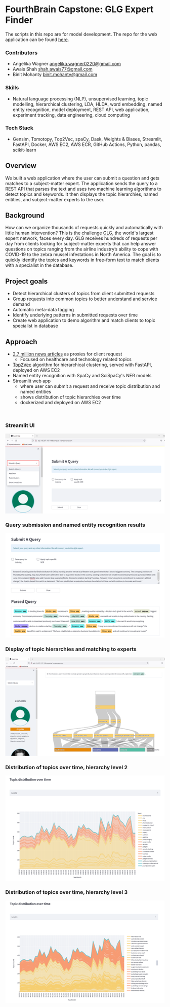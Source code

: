 # FourthBrain Capstone: GLG Expert Finder

The scripts in this repo are for model development. The repo for the web application can be found [here](ttps://github.com/exp-ouroborous/fourthbrain-capstone-ui).

### Contributors
- Angelika Wagner <angelika.wagner0220@gmail.com>
- Awais Shah <shah.awais77@gmail.com>
- Binit Mohanty <binit.mohanty@gmail.com>

### Skills
- Natural language processing (NLP), unsupervised learning, topic modelling, hierarchical clustering, LDA, HLDA, word embedding, named entity recognition, model deployment, REST API,  web application, experiment tracking, data engineering, cloud computing

### Tech Stack
- Gensim, Tomotopy, Top2Vec, spaCy, Dask, Weights & Biases, Streamlit, FastAPI, Docker, AWS EC2, AWS ECR, GitHub Actions, Python, pandas, scikit-learn

## Overview

We built a web application where the user can submit a question and gets matches to a subject-matter expert. The application sends the query to a REST API that parses the text and uses two machine learning algorithms to detect topics and keywords. It then displays the topic hierarchies, named entities, and subject-matter experts to the user.

## Background

How can we organize thousands of requests quickly and automatically with little human intervention? This is the challenge [GLG](https://glginsights.com), the world's largest expert network, faces every day. GLG receives hundreds of requests per day from clients looking for subject-matter experts that can help answer questions on topics ranging from the airline industry’s ability to cope with COVID-19 to the zebra mussel infestations in North America. The goal is to quickly identify the topics and keywords in free-form text to match clients with a specialist in the database.

## Project goals
- Detect hierarchical clusters of topics from client submitted requests
- Group requests into common topics to better understand and service demand
- Automatic meta-data tagging
- Identify underlying patterns in submitted requests over time
- Create web application to demo algorithm and match clients to topic specialist in database

## Approach
- [2.7 million news articles](https://components.one/datasets/all-the-news-2-news-articles-dataset/) as proxies for client request
  - Focused on healthcare and technology related topics
- [Top2Vec](https://github.com/ddangelov/Top2Vec) algorithm for hierarchical clustering, served with FastAPI, deployed on AWS EC2
- Named entity recognition with SpaCy and SciSpaCy's NER models
- Streamlit web app
  - where user can submit a request and receive topic distribution and named entities
  - shows distribution of topic hierarchies over time
  - dockerized and deployed on AWS EC2

<br/>

### Streamlit UI
![Screenshot of Streamlit app](docs/imgs/tabs3.png?raw=true)

### Query submission and named entity recognition results
![Screenshot: named entity recognition](docs/imgs/submit_query_tech_amz2.png?raw=true)

### Display of topic hierarchies and matching to experts
![Screenshot: topic hierarchies](docs/imgs/submit_query_tree.png?raw=true)

### Distribution of topics over time, hierarchy level 2
![Screenshot: topic hierarchies](docs/imgs/topic_distribution_lev2.png?raw=true)

### Distribution of topics over time, hierarchy level 3
![Screenshot: topic hierarchies](docs/imgs/topic_distribution_lev3.png?raw=true)